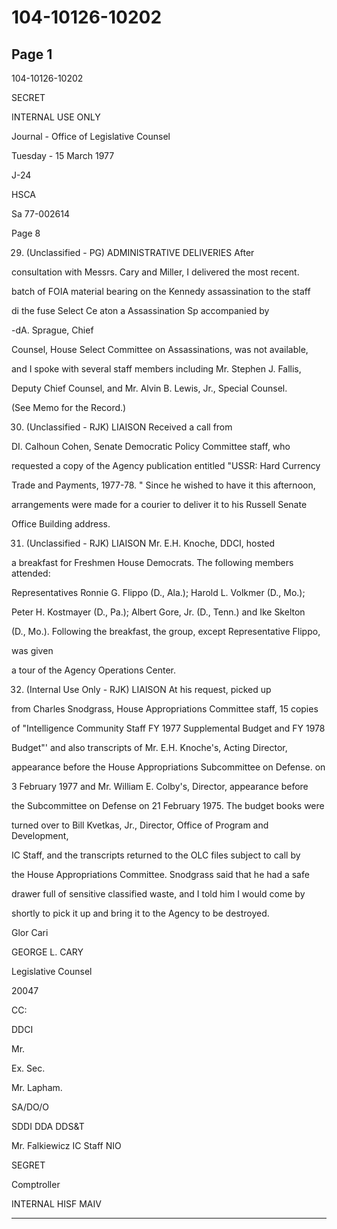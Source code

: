 # 104-10126-10202

## Page 1

104-10126-10202

SECRET

INTERNAL USE ONLY

Journal - Office of Legislative Counsel

Tuesday - 15 March 1977

J-24

HSCA

Sa 77-002614

Page 8

29. (Unclassified - PG) ADMINISTRATIVE DELIVERIES After

consultation with Messrs. Cary and Miller, I delivered the most recent.

batch of FOIA material bearing on the Kennedy assassination to the staff

di the fuse Select Ce aton a Assassination Sp accompanied by

-dA. Sprague, Chief

Counsel, House Select Committee on Assassinations, was not available,

and I spoke with several staff members including Mr. Stephen J. Fallis,

Deputy Chief Counsel, and Mr. Alvin B. Lewis, Jr., Special Counsel.

(See Memo for the Record.)

30. (Unclassified - RJK) LIAISON Received a call from

DI. Calhoun Cohen, Senate Democratic Policy Committee staff, who

requested a copy of the Agency publication entitled "USSR: Hard Currency

Trade and Payments, 1977-78. " Since he wished to have it this afternoon,

arrangements were made for a courier to deliver it to his Russell Senate

Office Building address.

31. (Unclassified - RJK) LIAISON Mr. E.H. Knoche, DDCI, hosted

a breakfast for Freshmen House Democrats. The following members attended:

Representatives Ronnie G. Flippo (D., Ala.); Harold L. Volkmer (D., Mо.);

Peter H. Kostmayer (D., Pa.); Albert Gore, Jr. (D., Tenn.) and Ike Skelton

(D., Mo.). Following the breakfast, the group, except Representative Flippo,

was given

a tour of the Agency Operations Center.

32. (Internal Use Only - RJK) LIAISON At his request, picked up

from Charles Snodgrass, House Appropriations Committee staff, 15 copies

of "Intelligence Community Staff FY 1977 Supplemental Budget and FY 1978

Budget"' and also transcripts of Mr. E.H. Knoche's, Acting Director,

appearance before the House Appropriations Subcommittee on Defense. on

3 February 1977 and Mr. William E. Colby's, Director, appearance before

the Subcommittee on Defense on 21 February 1975. The budget books were

turned over to Bill Kvetkas, Jr., Director, Office of Program and Development,

IC Staff, and the transcripts returned to the OLC files subject to call by

the House Appropriations Committee. Snodgrass said that he had a safe

drawer full of sensitive classified waste, and I told him I would come by

shortly to pick it up and bring it to the Agency to be destroyed.

Glor Cari

GEORGE L. CARY

Legislative Counsel

20047

CC:

DDCI

Mr.

Ex. Sec.

Mr. Lapham.

SA/DO/O

SDDI DDA DDS&T

Mr. Falkiewicz IC Staff NIO

SEGRET

Comptroller

INTERNAL HISF MAIV

---

